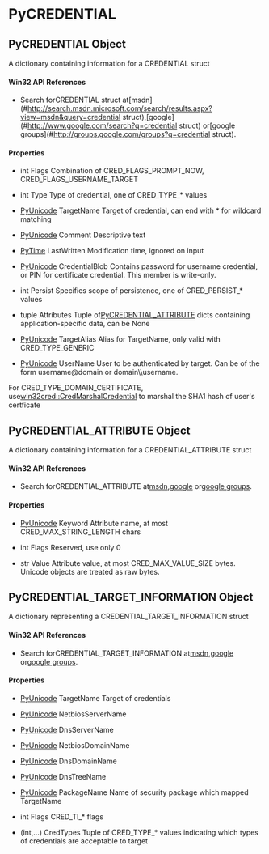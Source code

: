 # PyCREDENTIAL

## PyCREDENTIAL Object



A dictionary containing information for a CREDENTIAL struct

#### Win32 API References


  - Search forCREDENTIAL struct at[msdn](#http://search.msdn.microsoft.com/search/results.aspx?view=msdn&query=credential struct),[google](#http://www.google.com/search?q=credential struct) or[google groups](#http://groups.google.com/groups?q=credential struct)\.

#### Properties

  - int Flags
    Combination of CRED\_FLAGS\_PROMPT\_NOW, CRED\_FLAGS\_USERNAME\_TARGET

  - int Type
    Type of credential, one of CRED\_TYPE\_\* values

  - [PyUnicode](#pyunicode) TargetName
    Target of credential, can end with \* for wildcard matching

  - [PyUnicode](#pyunicode) Comment
    Descriptive text

  - [PyTime](#pytime) LastWritten
    Modification time, ignored on input

  - [PyUnicode](#pyunicode) CredentialBlob
    Contains password for username credential, or PIN for certificate credential\.  This member is write-only\.

  - int Persist
    Specifies scope of persistence, one of CRED\_PERSIST\_\* values

  - tuple Attributes
    Tuple of[PyCREDENTIAL\_ATTRIBUTE](PyCREDENTIAL.md#pycredentialattribute) dicts containing application-specific data, can be None

  - [PyUnicode](#pyunicode) TargetAlias
    Alias for TargetName, only valid with CRED\_TYPE\_GENERIC

  - [PyUnicode](#pyunicode) UserName
    User to be authenticated by target\. Can be of the form username@domain or domain\\\\username\. 

For CRED\_TYPE\_DOMAIN\_CERTIFICATE, use[win32cred::CredMarshalCredential](win32cred.md#win32credcredmarshalcredential) to marshal the SHA1 hash of user's certficate

## PyCREDENTIAL\_ATTRIBUTE Object



A dictionary containing information for a CREDENTIAL\_ATTRIBUTE struct

#### Win32 API References


  - Search forCREDENTIAL\_ATTRIBUTE at[msdn](http://search.msdn.microsoft.com/search/results.aspx?view=msdn&query=CREDENTIAL.md#http://search.msdn.microsoft.com/search/results.aspx?view=msdn&query=credentialattribute),[google](http://www.google.com/search?q=CREDENTIAL.md#http://www.google.com/search?q=credentialattribute) or[google groups](http://groups.google.com/groups?q=CREDENTIAL.md#http://groups.google.com/groups?q=credentialattribute)\.

#### Properties

  - [PyUnicode](#pyunicode) Keyword
    Attribute name, at most CRED\_MAX\_STRING\_LENGTH chars

  - int Flags
    Reserved, use only 0

  - str Value
    Attribute value, at most CRED\_MAX\_VALUE\_SIZE bytes\.  Unicode objects are treated as raw bytes\.

## PyCREDENTIAL\_TARGET\_INFORMATION Object



A dictionary representing a CREDENTIAL\_TARGET\_INFORMATION struct

#### Win32 API References


  - Search forCREDENTIAL\_TARGET\_INFORMATION at[msdn](http://search.msdn.microsoft.com/search/results.aspx?view=msdn&query=CREDENTIAL.md#http://search.msdn.microsoft.com/search/results.aspx?view=msdn&query=credentialtarget_information),[google](http://www.google.com/search?q=CREDENTIAL.md#http://www.google.com/search?q=credentialtarget_information) or[google groups](http://groups.google.com/groups?q=CREDENTIAL.md#http://groups.google.com/groups?q=credentialtarget_information)\.

#### Properties

  - [PyUnicode](#pyunicode) TargetName
    Target of credentials

  - [PyUnicode](#pyunicode) NetbiosServerName
    

  - [PyUnicode](#pyunicode) DnsServerName
    

  - [PyUnicode](#pyunicode) NetbiosDomainName
    

  - [PyUnicode](#pyunicode) DnsDomainName
    

  - [PyUnicode](#pyunicode) DnsTreeName
    

  - [PyUnicode](#pyunicode) PackageName
    Name of security package which mapped TargetName

  - int Flags
    CRED\_TI\_\* flags

  - \(int,\.\.\.\) CredTypes
    Tuple of CRED\_TYPE\_\* values indicating which types of credentials are acceptable to target